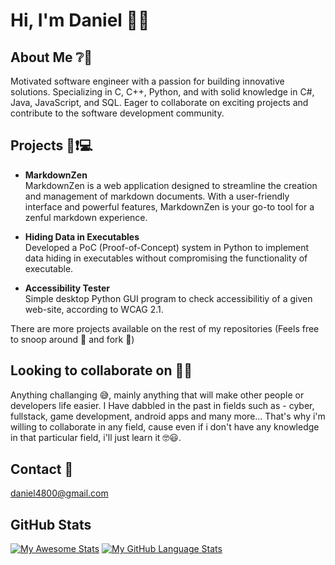 # Hi, I'm Daniel 🖖👋

<!--
**daniel752/daniel752** is a ✨ _special_ ✨ repository because its `README.md` (this file) appears on your GitHub profile.

Here are some ideas to get you started:

- 🔭 I’m currently working on ...
- 🌱 I’m currently learning ...
- 👯 I’m looking to collaborate on ...
- 🤔 I’m looking for help with ...
- 💬 Ask me about ...
- 📫 How to reach me: ...
- 😄 Pronouns: ...
- ⚡ Fun fact: ...
-->
## **About Me** ❔💬
Motivated software engineer with a passion for building innovative solutions. Specializing in C, C++, Python, and with solid knowledge in C#, Java, JavaScript, and SQL. Eager to collaborate on exciting projects and contribute to the software development community.

## **Projects** 📣❗💻

- **MarkdownZen** <br/>
MarkdownZen is a web application designed to streamline the creation and management of markdown documents. With a user-friendly interface and powerful features, MarkdownZen is your go-to tool for a zenful markdown experience.

- **Hiding Data in Executables** <br/>
Developed a PoC (Proof-of-Concept) system in Python to implement data hiding in executables without compromising the functionality of executable.

- **Accessibility Tester** <br/>
Simple desktop Python GUI program to check accessibilitiy of a given web-site, according to WCAG 2.1.

There are more projects available on the rest of my repositories (Feels free to snoop around 🔭 and fork 🍴)

## **Looking to collaborate on** 👐🤗
Anything challanging 😅, mainly anything that will make other people or developers life easier. I Have dabbled in the past in fields such as - cyber, fullstack, game development, android apps and many more... That's why i'm willing to collaborate in any field, cause even if i don't have any knowledge in that particular field, i'll just learn it 🤓😃.

## **Contact 📧**
daniel4800@gmail.com <br>

## **GitHub Stats** <br>
[![My Awesome Stats](https://awesome-github-stats.azurewebsites.net/user-stats/daniel752?cardType=level-alternate&theme=github-dark&preferLogin=false)]()
[![My GitHub Language Stats](https://github-readme-stats.vercel.app/api/top-langs/?username=daniel752&layout=donut&langs_count=5&theme=tokyonight)]()
